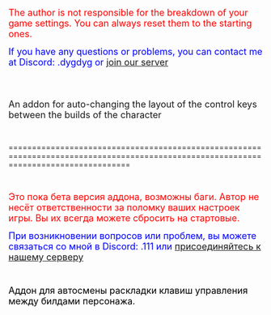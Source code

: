 <p><span style="color: #ff0000; font-size: 18px;">The author is not responsible for the breakdown of your game settings. You can always reset them to the starting ones.</span></p>
<p><span style="color: #0000ff; font-size: 18px;">If you have any questions or problems, you can contact me at Discord: .dygdyg or <a title="join our server" href="https://discord.gg/tExGGk7eB4">join our server</a></span></p>
<p>&nbsp;</p>
<p><br /><span style="font-size: 18px;">An addon for auto-changing the layout of the control keys between the builds of the character</span></p>
<p>&nbsp;</p>
<p>======================================================================================================================================</p>
<p>&nbsp;</p>
<p><span style="color: #ff0000; font-size: 18px;">Это пока бета версия аддона, возможны баги. Автор не несёт ответственности за поломку ваших настроек игры. Вы их всегда можете сбросить на стартовые.</span></p>
<p><span style="color: #0000ff; font-size: 18px;">При возникновении вопросов или проблем, вы можете связаться со мной в Discord: .111 или <a title="присоединяйтесь к нашему серверу" href="https://discord.gg/tExGGk7eB4">присоединяйтесь к нашему серверу</a></span></p>
<p>&nbsp;</p>
<p><span style="color: #000000; font-size: 18px;">Аддон для автосмены раскладки клавиш управления между билдами персонажа.</span></p>
